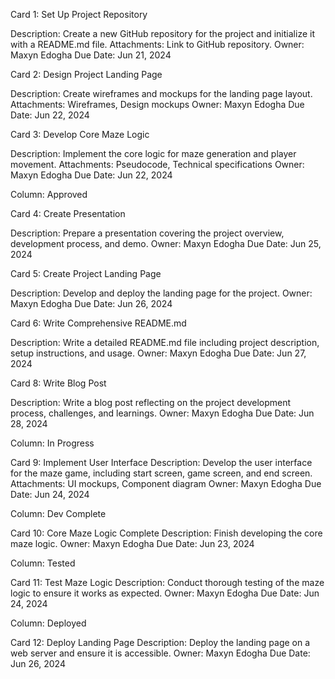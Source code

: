 Card 1: Set Up Project Repository

Description: Create a new GitHub repository for the project and initialize it with a README.md file. Attachments: Link to GitHub repository. Owner: Maxyn Edogha Due Date: Jun 21, 2024

Card 2: Design Project Landing Page

Description: Create wireframes and mockups for the landing page layout. Attachments: Wireframes, Design mockups Owner: Maxyn Edogha Due Date: Jun 22, 2024

Card 3: Develop Core Maze Logic

Description: Implement the core logic for maze generation and player movement. Attachments: Pseudocode, Technical specifications Owner: Maxyn Edogha Due Date: Jun 22, 2024

Column: Approved

Card 4: Create Presentation

Description: Prepare a presentation covering the project overview, development process, and demo. Owner: Maxyn Edogha Due Date: Jun 25, 2024

Card 5: Create Project Landing Page

Description: Develop and deploy the landing page for the project. Owner: Maxyn Edogha Due Date: Jun 26, 2024

Card 6: Write Comprehensive README.md

Description: Write a detailed README.md file including project description, setup instructions, and usage. Owner: Maxyn Edogha Due Date: Jun 27, 2024

Card 8: Write Blog Post

Description: Write a blog post reflecting on the project development process, challenges, and learnings. Owner: Maxyn Edogha Due Date: Jun 28, 2024

Column: In Progress

Card 9: Implement User Interface Description: Develop the user interface for the maze game, including start screen, game screen, and end screen. Attachments: UI mockups, Component diagram Owner: Maxyn Edogha Due Date: Jun 24, 2024

Column: Dev Complete

Card 10: Core Maze Logic Complete Description: Finish developing the core maze logic. Owner: Maxyn Edogha Due Date: Jun 23, 2024

Column: Tested

Card 11: Test Maze Logic Description: Conduct thorough testing of the maze logic to ensure it works as expected. Owner: Maxyn Edogha Due Date: Jun 24, 2024

Column: Deployed

Card 12: Deploy Landing Page Description: Deploy the landing page on a web server and ensure it is accessible. Owner: Maxyn Edogha Due Date: Jun 26, 2024
